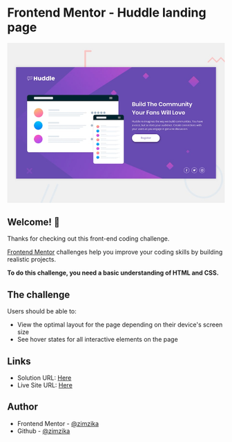 # Frontend Mentor - Huddle landing page

![Design preview for the Huddle landing page](./design/desktop-preview.jpg)

## Welcome! 👋

Thanks for checking out this front-end coding challenge.

[Frontend Mentor](https://www.frontendmentor.io) challenges help you improve your coding skills by building realistic projects.

**To do this challenge, you need a basic understanding of HTML and CSS.**

## The challenge

Users should be able to: 

- View the optimal layout for the page depending on their device's screen size
- See hover states for all interactive elements on the page

## Links

- Solution URL: [Here](https://github.com/zimzika/huddle-landing-page)
- Live Site URL: [Here](https://zimzika.github.io/huddle-landing-page/)

## Author

- Frontend Mentor - [@zimzika](https://www.frontendmentor.io/profile/zimzika)
- Github - [@zimzika](https://www.github.com/zimzika)